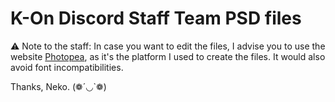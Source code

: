 # K-On Discord Staff Team PSD files

⚠ Note to the staff:
In case you want to edit the files, I advise you to use the website [Photopea](https://www.photopea.com/),
as it's the platform I used to create the files. It would also avoid font incompatibilities.

Thanks,
Neko. (❁´◡`❁)
